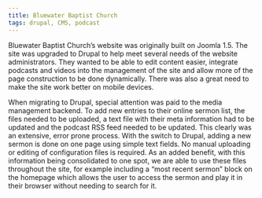 ```yaml
---
title: Bluewater Baptist Church
tags: drupal, CMS, podcast
---
```


Bluewater Baptist Church’s website was originally built on Joomla 1.5. The site was upgraded to Drupal to help meet several needs of the website administrators. They wanted to be able to edit content easier, integrate podcasts and videos into the management of the site and allow more of the page construction to be done dynamically. There was also a great need to make the site work better on mobile devices.

When migrating to Drupal, special attention was paid to the media management backend. To add new entries to their online sermon list, the files needed to be uploaded, a text file with their meta information had to be updated and the podcast RSS feed needed to be updated. This clearly was an extensive, error prone process. With the switch to Drupal, adding a new sermon is done on one page using simple text fields. No manual uploading or editing of configuration files is required. As an added benefit, with this information being consolidated to one spot, we are able to use these files throughout the site, for example including a “most recent sermon” block on the homepage which allows the user to access the sermon and play it in their browser without needing to search for it.
